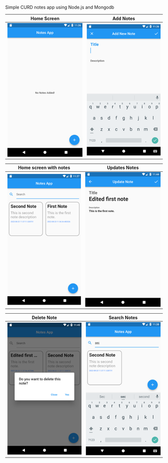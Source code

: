 
 Simple CURD notes app using Node.js and Mongodb
 
 
 Home Screen               |  Add Notes 
:-------------------------:|:-------------------------:
![](Images/home.png)       |  ![](Images/AddNotes.png)

 Home screen with notes    |  Updates Notes
:-------------------------:|:-------------------------:
![](Images/Homenotes.png)  | ![](Images/UpdateNote.png)

 Delete Note               |  Search Notes          
:-------------------------:|:-------------------------:
![](Images/DeleteNote.png)| ![](Images/Searchnote.png)
